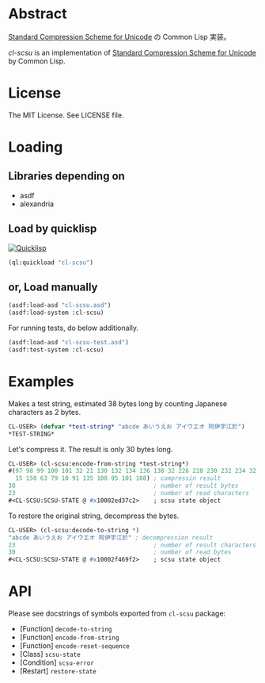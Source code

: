 # Abstract

[Standard Compression Scheme for Unicode](http://unicode.org/reports/tr6/)
の Common Lisp 実装。

*cl-scsu* is an implementation of
[Standard Compression Scheme for Unicode](http://unicode.org/reports/tr6/)
by Common Lisp.

# License

The MIT License. See LICENSE file.

# Loading

## Libraries depending on

* asdf
* alexandria

## Load by quicklisp

[![Quicklisp](http://quickdocs.org/badge/cl-scsu.svg)](http://quickdocs.org/cl-scsu/)

```lisp
(ql:quickload "cl-scsu")
```

## or, Load manually

```lisp
(asdf:load-asd "cl-scsu.asd")
(asdf:load-system :cl-scsu)
```

For running tests, do below additionally.

```lisp
(asdf:load-asd "cl-scsu-test.asd")
(asdf:test-system :cl-scsu)
```

# Examples

Makes a test string, estimated 38 bytes long by counting Japanese characters as 2 bytes.

```lisp
CL-USER> (defvar *test-string* "abcde あいうえお アイウエオ 阿伊宇江於")
*TEST-STRING*
```

Let's compress it. The result is only 30 bytes long.

```lisp
CL-USER> (cl-scsu:encode-from-string *test-string*)
#(97 98 99 100 101 32 21 130 132 134 136 138 32 226 228 230 232 234 32
  15 150 63 79 10 91 135 108 95 101 188) ; compressin result
30                                       ; number of result bytes
23                                       ; number of read characters
#<CL-SCSU:SCSU-STATE @ #x10002ed37c2>    ; scsu state object
```

To restore the original string, decompress the bytes.

```lisp
CL-USER> (cl-scsu:decode-to-string *)
"abcde あいうえお アイウエオ 阿伊宇江於" ; decompression result
23                                       ; number of result characters
30                                       ; number of read bytes
#<CL-SCSU:SCSU-STATE @ #x10002f469f2>    ; scsu state object
```

# API

Please see docstrings of symbols exported from `cl-scsu` package:

- [Function] `decode-to-string`
- [Function] `encode-from-string`
- [Function] `encode-reset-sequence`
- [Class] `scsu-state`
- [Condition] `scsu-error`
- [Restart] `restore-state`
